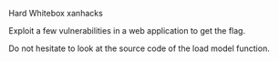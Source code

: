 Hard Whitebox xanhacks

Exploit a few vulnerabilities in a web application to get the flag.

Do not hesitate to look at the source code of the load model function.

